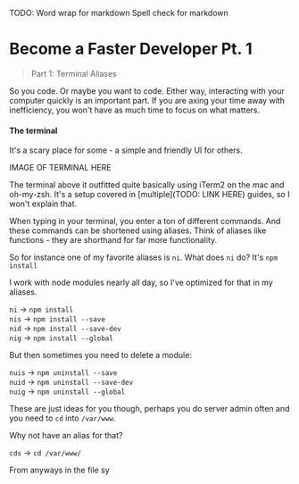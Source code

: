 TODO:
Word wrap for markdown
Spell check for markdown

# Become a Faster Developer Pt. 1

> Part 1: Terminal Aliases

So you code. Or maybe you want to code. Either way, interacting with your computer quickly is an important part.
If you are axing your time away with inefficiency, you won't have as much time to focus on what matters.

#### The terminal

It's a scary place for some - a simple and friendly UI for others.

IMAGE OF TERMINAL HERE

The terminal above it outfitted quite basically using iTerm2 on the mac and oh-my-zsh.
It's a setup covered in [multiple](TODO: LINK HERE) guides, so I won't explain that.

When typing in your terminal, you enter a ton of different commands.
And these commands can be shortened using aliases.
Think of aliases like functions - they are shorthand for far more functionality.

So for instance one of my favorite aliases is `ni`. What does `ni` do? It's `npm install `

I work with node modules nearly all day, so I've optimized for that in my aliases.

`ni` -> `npm install `  
`nis` -> `npm install --save `  
`nid` -> `npm install --save-dev `  
`nig` -> `npm install --global `  

But then sometimes you need to delete a module:  

`nuis` -> `npm uninstall --save `  
`nuid` -> `npm uninstall --save-dev `  
`nuig` -> `npm uninstall --global `  

These are just ideas for you though, perhaps you do server admin often and you need to `cd` into `/var/www`.

Why not have an alias for that?

`cds` -> `cd /var/www/`

From anyways in the file sy
